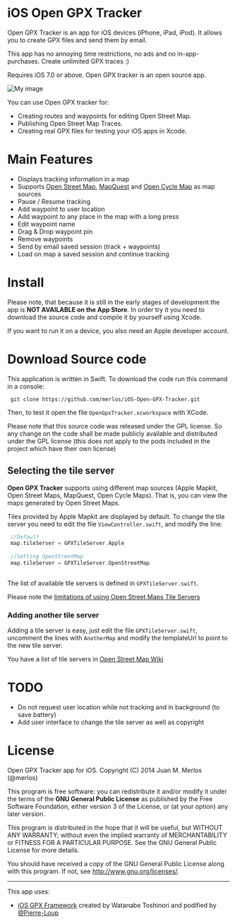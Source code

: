 iOS Open GPX Tracker
====================

Open GPX Tracker is an app for iOS devices (iPhone, iPad, iPod). It allows you to create GPX files and send them by email. 

This app has no annoying time restrictions, no ads and no in-app-purchases. Create unlimited GPX traces :)

Requires iOS 7.0 or above. Open GPX tracker is an open source app.


![My image](https://merlos.github.io/iOS-Open-GPX-Tracker/images/open-gpx-tracker-4-screenshots.png)

You can use Open GPX tracker for: 

 - Creating routes and waypoints for editing Open Street Map.
 - Publishing Open Street Map Traces.
 - Creating real GPX files for testing your iOS apps in Xcode.

# Main Features

 - Displays tracking information in a map
 - Supports [Open Street Map](http://wiki.openstreetmap.org/wiki/Tile_usage_policy), [MapQuest](http://open.mapquest.co.uk/) and [Open Cycle Map](www.opencyclemap.org) as map sources
 - Pause / Resume tracking
 - Add waypoint to user location
 - Add waypoint to any place in the map with a long press
 - Edit waypoint name
 - Drag & Drop waypoint pin
 - Remove waypoints
 - Send by email saved session (track + waypoints)
 - Load on map a saved session and continue tracking

# Install

Please note, that because it is still in the early stages of development the app is **NOT AVAILABLE on the App Store**. In order try it you need to download the source code and compile it by yourself using Xcode. 

If you want to run it on a device, you also need an Apple developer account.


# Download Source code
This application is written in Swift. To download the code run this command in a console:

``` 
 git clone https://github.com/merlos/iOS-Open-GPX-Tracker.git
```

Then, to test it open the file `OpenGpxTracker.xcworkspace` with XCode.

Please note that this source code was released under the GPL license.  So any change on the code shall be made publicly available and distributed under the GPL license (this does not apply to the pods included in the project which have their own license)


## Selecting the tile server
**Open GPX Tracker** supports using different map sources (Apple Mapkit, Open Street Maps, MapQuest, Open Cycle Maps). That is, you can view the maps generated by Open Street Maps.

Tiles provided by Apple Mapkit are displayed by default. To change the tile server you need to edit the file `ViewController.swift`, and modify the line:

```swift
 //Default
 map.tileServer = GPXTileServer.Apple
 
 //Setting OpenStreetMap
 map.tileServer = GPXTileServer.OpenStreetMap
       
``` 

The list of available tile servers is defined in `GPXTileServer.swift`.


Please note the [limitations of using Open Street Maps Tile Servers](http://wiki.openstreetmap.org/wiki/Tile_usage_policy)

### Adding another tile server
Adding a tile server is easy, just edit the file `GPXTileServer.swift`, uncomment the lines with `AnotherMap` and modify the templateUrl to point to the new tile server.

You have a list of tile servers in [Open Street Map Wiki](http://wiki.openstreetmap.org/wiki/Tile_servers)

# TODO

- Do not request user location while not tracking and in background (to save battery)
- Add user interface to change the tile server as well as copyright 


License
====================

Open GPX Tracker app for iOS.  Copyright (C) 2014  Juan M. Merlos (@merlos)

This program is free software: you can redistribute it and/or modify
it under the terms of the **GNU General Public License** as published by
the Free Software Foundation, either version 3 of the License, or
(at your option) any later version.

This program is distributed in the hope that it will be useful,
but WITHOUT ANY WARRANTY; without even the implied warranty of
MERCHANTABILITY or FITNESS FOR A PARTICULAR PURPOSE.  See the
GNU General Public License for more details.

You should have received a copy of the GNU General Public License
along with this program.  If not, see <http://www.gnu.org/licenses/>.

----

This app uses:
 - [iOS GPX Framework](https://github.com/merlos/ios-gpx-framework) created by Watanabe Toshinori and podified by  [@Pierre-Loup](https://github.com/Pierre-Loup/)


